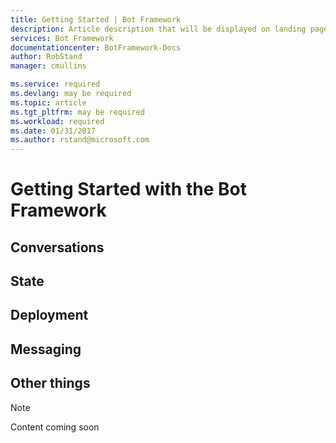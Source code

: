 ```yaml
---
title: Getting Started | Bot Framework
description: Article description that will be displayed on landing pages and in most search results
services: Bot Framework
documentationcenter: BotFramework-Docs
author: RobStand
manager: cmullins

ms.service: required
ms.devlang: may be required
ms.topic: article
ms.tgt_pltfrm: may be required
ms.workload: required
ms.date: 01/31/2017
ms.author: rstand@microsoft.com
---
```

# Getting Started with the Bot Framework

## Conversations

## State

## Deployment

## Messaging

## Other things
> [!NOTE]
> Content coming soon
